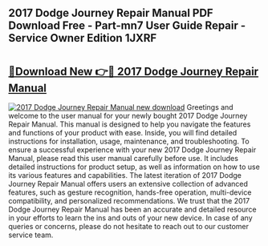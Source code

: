 ## 2017 Dodge Journey Repair Manual PDF Download Free - Part-mn7 User Guide Repair - Service Owner Edition 1JXRF

# <h2><a href="http://bc36251.oget.top/?id=2017+Dodge+Journey+Repair+Manual">🔗Download New 👉🔴 2017 Dodge Journey Repair Manual</a></h2>

[![2017 Dodge Journey Repair Manual new download](https://i.imgur.com/5g1atiW.png)](http://bc36251.oget.top/?id=2017+Dodge+Journey+Repair+Manual)
Greetings and welcome to the user manual for your newly bought 2017 Dodge Journey Repair Manual. This manual is designed to help you navigate the features and functions of your product with ease. Inside, you will find detailed instructions for installation, usage, maintenance, and troubleshooting. To ensure a successful experience with your new 2017 Dodge Journey Repair Manual, please read this user manual carefully before use. It includes detailed instructions for product setup, as well as information on how to use its various features and capabilities. The latest iteration of 2017 Dodge Journey Repair Manual offers users an extensive collection of advanced features, such as gesture recognition, hands-free operation, multi-device compatibility, and personalized recommendations. We trust that the 2017 Dodge Journey Repair Manual has been an accurate and detailed resource in your efforts to learn the ins and outs of your new device. In case of any queries or concerns, please do not hesitate to reach out to our customer service team.
